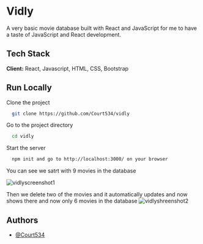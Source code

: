 # Vidly

A very basic movie database built with React and JavaScript for me to have a taste 
of JavaScript and React development.

## Tech Stack

**Client:** React, Javascript, HTML, CSS, Bootstrap

## Run Locally

Clone the project

```bash
  git clone https://github.com/Court534/vidly
```

Go to the project directory

```bash
  cd vidly
```

Start the server

```bash
  npm init and go to http://localhost:3000/ on your browser
```

You can see we satrt with 9 movies in the database

![vidlyscreenshot1](https://user-images.githubusercontent.com/85391216/160173048-ae7027d8-b16e-4392-bd52-d49b43332018.png)

Then we delete two of the movies and it automatically updates and now shows there and now only 6 movies in the database
![vidlyshreenshot2](https://user-images.githubusercontent.com/85391216/160173086-d973e0ad-9da0-4755-8d92-0cb9cfef1294.png)


## Authors

- [@Court534](https://github.com/Court534)
